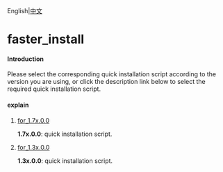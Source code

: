 English|[中文](README.md)

# faster_install

#### Introduction

Please select the corresponding quick installation script according to the version you are using, or click the description link below to select the required quick installation script.

#### explain

1. [for_1.7x.0.0](https://github.com/Huawei-Ascend/tools/tree/master/faster_install/for_1.7x.0.0)

   **1.7x.0.0**: quick installation script.

2. [for_1.3x.0.0](https://github.com/Huawei-Ascend/tools/tree/master/faster_install/for_1.3x.0.0)

   **1.3x.0.0**: quick installation script.